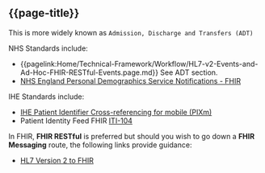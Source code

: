 ## {{page-title}}

This is more widely known as `Admission, Discharge and Transfers (ADT)`

NHS Standards include:

- {{pagelink:Home/Technical-Framework/Workflow/HL7-v2-Events-and-Ad-Hoc-FHIR-RESTful-Events.page.md}} See ADT section.
- [NHS England Personal Demographics Service Notifications - FHIR](https://digital.nhs.uk/developer/api-catalogue/personal-demographics-service-notifications-fhir)

IHE Standards include: 

- [IHE Patient Identifier Cross-referencing for mobile (PIXm)](https://profiles.ihe.net/ITI/PIXm/index.html) 
- Patient Identity Feed FHIR [ITI-104](https://profiles.ihe.net/ITI/PIXm/ITI-104.html)

In FHIR, **FHIR RESTful** is preferred but should you wish to go down a **FHIR Messaging** route, the following links provide guidance:

- [HL7 Version 2 to FHIR](https://build.fhir.org/ig/HL7/v2-to-fhir/message_maps.html)
